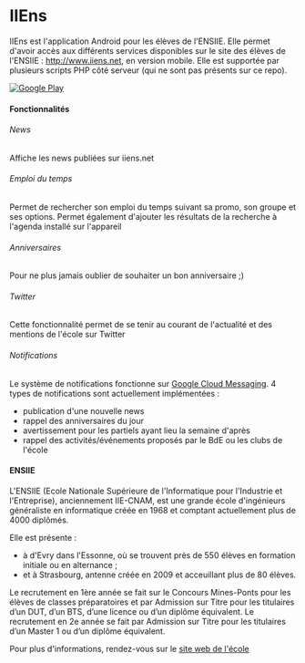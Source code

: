 IIEns
=====

IIEns est l'application Android pour les élèves de l'ENSIIE. Elle permet d'avoir accès aux différents services disponibles sur le site des élèves de l'ENSIIE : http://www.iiens.net, en version mobile.
Elle est supportée par plusieurs scripts PHP côté serveur (qui ne sont pas présents sur ce repo).

[![Google Play](https://play.google.com/intl/en_us/badges/images/apps/fr-play-badge.png)](https://play.google.com/store/apps/details?id=com.iiens.net)

#### Fonctionnalités

###### News

Affiche les news publiées sur iiens.net

###### Emploi du temps

Permet de rechercher son emploi du temps suivant sa promo, son groupe et ses options.
Permet également d'ajouter les résultats de la recherche à l'agenda installé sur l'appareil

###### Anniversaires

Pour ne plus jamais oublier de souhaiter un bon anniversaire ;)

###### Twitter

Cette fonctionnalité permet de se tenir au courant de l'actualité et des mentions de l'école sur Twitter

###### Notifications

Le système de notifications fonctionne sur [Google Cloud Messaging](https://developer.android.com/google/gcm/index.html).
4 types de notifications sont actuellement implémentées :
* publication d'une nouvelle news
* rappel des anniversaires du jour
* avertissement pour les partiels ayant lieu la semaine d'après
* rappel des activités/événements proposés par le BdE ou les clubs de l'école

#### ENSIIE

L'ENSIIE (Ecole Nationale Supérieure de l'Informatique pour l'Industrie et l'Entreprise), anciennement IIE-CNAM, est une grande école d'ingénieurs généraliste en informatique créée en 1968 et comptant actuellement plus de 4000 diplômés.

Elle est présente :
* à d'Evry dans l'Essonne, où se trouvent près de 550 élèves en formation initiale ou en alternance ;
* et à Strasbourg, antenne créée en 2009 et acceuillant plus de 80 élèves.

Le recrutement en 1ère année se fait sur le Concours Mines-Ponts pour les élèves de classes préparatoires et par Admission sur Titre pour les titulaires d’un DUT, d’un BTS, d’une licence ou d’un diplôme équivalent.
Le recrutement en 2e année se fait par Admission sur Titre pour les titulaires d’un Master 1 ou d’un diplôme équivalent.

Pour plus d'informations, rendez-vous sur le [site web de l'école](http://www.ensiie.fr)
